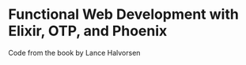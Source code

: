 # **F**unctional **W**eb **D**evelopment with **E**lixir, **O**TP, and **P**hoenix

Code from the book by Lance Halvorsen
